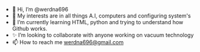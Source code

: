 - 👋 Hi, I’m @werdna696
- 👀 My interests are in all things A.I, computers and configuring system's 
- 🌱 I’m currently learning HTML, python and trying to understand how Github works.
- ✨ I’m looking to collaborate with anyone working on vacuum technology 
- 📫 How to reach me werdna696@gmail.com

<!---
werdna696/werdna696 is a ✨ special ✨ repository because its `README.md` (this file) appears on your GitHub profile.
You can click the Preview link to take a look at your changes.
--->
